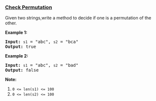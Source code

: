 ### [Check Permutation](https://leetcode.com/problems/check-permutation-lcci)

<p>Given two strings,write a method to decide if one is a permutation of the other.</p>

<p><strong>Example 1:</strong></p>

<pre>
<strong>Input: </strong><code>s1</code> = &quot;abc&quot;, <code>s2</code> = &quot;bca&quot;
<strong>Output: </strong>true
</pre>

<p><strong>Example 2:</strong></p>

<pre>
<strong>Input: </strong><code>s1</code> = &quot;abc&quot;, <code>s2</code> = &quot;bad&quot;
<strong>Output: </strong>false
</pre>

<p><strong>Note:</strong></p>

<ol>
	<li><code>0 &lt;= len(s1) &lt;= 100 </code></li>
	<li><code>0 &lt;= len(s2) &lt;= 100</code></li>
</ol>
